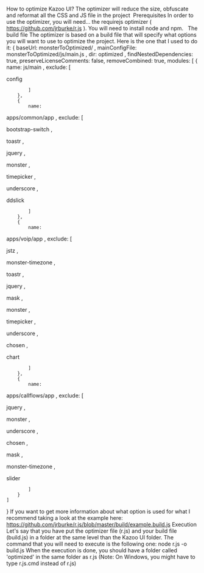 How to optimize Kazoo UI?
The optimizer will reduce the size, obfuscate and reformat all the CSS and JS file in the project 
Prerequisites
In order to use the optimizer, you will need... the requirejs optimizer (
https://github.com/jrburke/r.js
).
You will need to install node and npm.
 
The build file
The optimizer is based on a build file that will specify what options you will want to use to optimize the project.
Here is the one that I used to do it:
{
    baseUrl: 
monsterToOptimized/
,
    mainConfigFile: 
monsterToOptimized/js/main.js
,
    dir: 
optimized
,
    findNestedDependencies: true,
    preserveLicenseComments: false,
    removeCombined: true,
    modules: [
        {
            name: 
js/main
,
            exclude: [
                
config

            ]
        },
        {
            name: 
apps/common/app
,
            exclude: [
                
bootstrap-switch
,
                
toastr
,
                
jquery
,
                
monster
,
                
timepicker
,
                
underscore
,
				
ddslick

            ]
        },
        {
            name: 
apps/voip/app
,
            exclude: [
                
jstz
,
                
monster-timezone
,
                
toastr
,
                
jquery
,
				
mask
,
                
monster
,
                
timepicker
,
                
underscore
,
				
chosen
,
                
chart

            ]
        },
	    {
            name: 
apps/callflows/app
,
            exclude: [
                
jquery
,
                
monster
,
                
underscore
,
				
chosen
,
                
mask
,
                
monster-timezone
,
                
slider

            ]
        }
    ]
}
If you want to get more information about what option is used for what I recommend taking a look at the example here: 
https://github.com/jrburke/r.js/blob/master/build/example.build.js
Execution
Let's say that you have put the optimizer file (r.js) and your build file (build.js) in a folder at the same level than the Kazoo UI folder.
The command that you will need to execute is the following one:
node r.js -o build.js
When the execution is done, you should have a folder called 'optimized' in the same folder as r.js
(Note: On Windows, you might have to type r.js.cmd instead of r.js)
